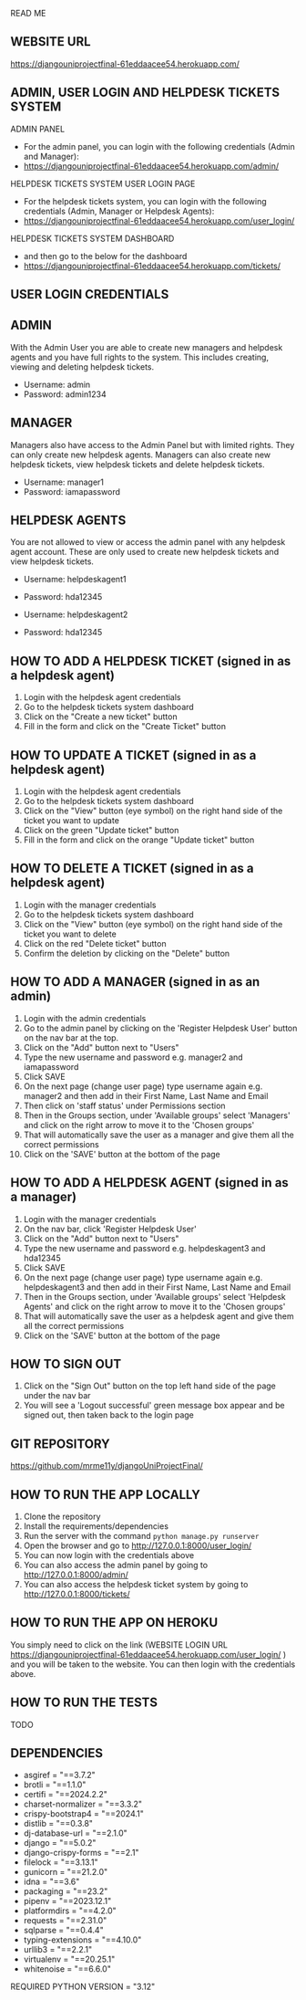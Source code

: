 READ ME

WEBSITE URL
-----------------
https://djangouniprojectfinal-61eddaacee54.herokuapp.com/

ADMIN, USER LOGIN AND HELPDESK TICKETS SYSTEM
-----------------

ADMIN PANEL
- For the admin panel, you can login with the following credentials (Admin and Manager):
- https://djangouniprojectfinal-61eddaacee54.herokuapp.com/admin/


HELPDESK TICKETS SYSTEM USER LOGIN PAGE
- For the helpdesk tickets system, you can login with the following credentials (Admin, Manager or Helpdesk Agents):
- https://djangouniprojectfinal-61eddaacee54.herokuapp.com/user_login/


HELPDESK TICKETS SYSTEM DASHBOARD
- and then go to the below for the dashboard
- https://djangouniprojectfinal-61eddaacee54.herokuapp.com/tickets/


USER LOGIN CREDENTIALS
-----------------



ADMIN
-----------------
With the Admin User you are able to create new managers and helpdesk agents and you have full rights to the system. This includes creating, viewing and deleting helpdesk tickets.
- Username: admin
- Password: admin1234

MANAGER
-----------------
Managers also have access to the Admin Panel but with limited rights. They can only create new helpdesk agents. Managers can also create new helpdesk tickets, view helpdesk tickets and delete helpdesk tickets.
- Username: manager1
- Password: iamapassword

HELPDESK AGENTS
-----------------
You are not allowed to view or access the admin panel with any helpdesk agent account. These are only used to create new helpdesk tickets and view helpdesk tickets.
- Username: helpdeskagent1
- Password: hda12345

- Username: helpdeskagent2
- Password: hda12345

HOW TO ADD A HELPDESK TICKET (signed in as a helpdesk agent)
-----------------
1. Login with the helpdesk agent credentials
2. Go to the helpdesk tickets system dashboard
3. Click on the "Create a new ticket" button
4. Fill in the form and click on the "Create Ticket" button

HOW TO UPDATE A TICKET (signed in as a helpdesk agent)
-----------------
1. Login with the helpdesk agent credentials
2. Go to the helpdesk tickets system dashboard
3. Click on the "View" button (eye symbol) on the right hand side of the ticket you want to update
4. Click on the green "Update ticket" button
5. Fill in the form and click on the orange "Update ticket" button

HOW TO DELETE A TICKET (signed in as a helpdesk agent)
-----------------
1. Login with the manager credentials
2. Go to the helpdesk tickets system dashboard
3. Click on the "View" button (eye symbol) on the right hand side of the ticket you want to delete
4. Click on the red "Delete ticket" button
5. Confirm the deletion by clicking on the "Delete" button

HOW TO ADD A MANAGER (signed in as an admin)
-----------------
1. Login with the admin credentials
2. Go to the admin panel by clicking on the 'Register Helpdesk User' button on the nav bar at the top.
3. Click on the "Add" button next to "Users"
4. Type the new username and password e.g. manager2 and iamapassword
5. Click SAVE
6. On the next page (change user page) type username again e.g. manager2 and then add in their First Name, Last Name and Email
7. Then click on 'staff status' under Permissions section
8. Then in the Groups section, under 'Available groups' select 'Managers' and click on the right arrow to move it to the 'Chosen groups'
9. That will automatically save the user as a manager and give them all the correct permissions
10. Click on the 'SAVE' button at the bottom of the page


HOW TO ADD A HELPDESK AGENT (signed in as a manager)
-----------------
1. Login with the manager credentials
2. On the nav bar, click 'Register Helpdesk User'
3. Click on the "Add" button next to "Users"
4. Type the new username and password e.g. helpdeskagent3 and hda12345
5. Click SAVE
6. On the next page (change user page) type username again e.g. helpdeskagent3 and then add in their First Name, Last Name and Email
7. Then in the Groups section, under 'Available groups' select 'Helpdesk Agents' and click on the right arrow to move it to the 'Chosen groups'
8. That will automatically save the user as a helpdesk agent and give them all the correct permissions
9. Click on the 'SAVE' button at the bottom of the page

HOW TO SIGN OUT
-----------------
1. Click on the "Sign Out" button on the top left hand side of the page under the nav bar
2. You will see a 'Logout successful' green message box appear and be signed out, then taken back to the login page


GIT REPOSITORY
-----------------
https://github.com/mrme11y/djangoUniProjectFinal/


HOW TO RUN THE APP LOCALLY
-----------------
1. Clone the repository
2. Install the requirements/dependencies
3. Run the server with the command `python manage.py runserver`
4. Open the browser and go to http://127.0.0.1:8000/user_login/
5. You can now login with the credentials above
6. You can also access the admin panel by going to http://127.0.0.1:8000/admin/
7. You can also access the helpdesk ticket system by going to http://127.0.0.1:8000/tickets/

HOW TO RUN THE APP ON HEROKU
-----------------
You simply need to click on the link (WEBSITE LOGIN URL https://djangouniprojectfinal-61eddaacee54.herokuapp.com/user_login/ ) and you will be taken to the website. You can then login with the credentials above.

HOW TO RUN THE TESTS
-----------------
TODO

DEPENDENCIES
-----------------
- asgiref = "==3.7.2"
- brotli = "==1.1.0"
- certifi = "==2024.2.2"
- charset-normalizer = "==3.3.2"
- crispy-bootstrap4 = "==2024.1"
- distlib = "==0.3.8"
- dj-database-url = "==2.1.0"
- django = "==5.0.2"
- django-crispy-forms = "==2.1"
- filelock = "==3.13.1"
- gunicorn = "==21.2.0"
- idna = "==3.6"
- packaging = "==23.2"
- pipenv = "==2023.12.1"
- platformdirs = "==4.2.0"
- requests = "==2.31.0"
- sqlparse = "==0.4.4"
- typing-extensions = "==4.10.0"
- urllib3 = "==2.2.1"
- virtualenv = "==20.25.1"
- whitenoise = "==6.6.0"

REQUIRED PYTHON VERSION = "3.12"

